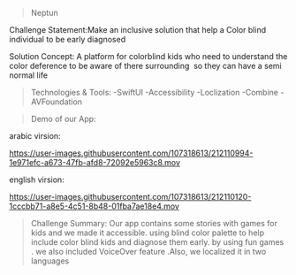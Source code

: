 >Neptun

Challenge Statement:Make an inclusive solution that help a Color blind individual to be early diagnosed

Solution Concept: A platform for colorblind kids who need to understand the color deference to be aware of there surrounding  so they can have a semi normal life

>Technologies & Tools:
-SwiftUI
-Accessibility
-Loclization
-Combine
-AVFoundation

>Demo of our App:

arabic virsion:


https://user-images.githubusercontent.com/107318613/212110994-1e971efc-a673-47fb-afd8-72092e5963c8.mov


english virsion:

https://user-images.githubusercontent.com/107318613/212110120-1cccbb71-a8e5-4c51-8b48-01fba7ae18e4.mov

>Challenge Summary:
Our app contains some stories with games for kids and we made it accessible. using blind color palette to help include color blind kids and diagnose them early. by using fun games . we also included VoiceOver feature .Also, we localized it in two languages 
